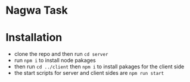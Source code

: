 # Nagwa Task

# Installation
- clone the repo and then run `cd server`
- run `npm i` to install node pakages
- then run `cd ../client` then `npm i` to install pakages for the client side
- the start scripts for server and client sides are `npm run start`
